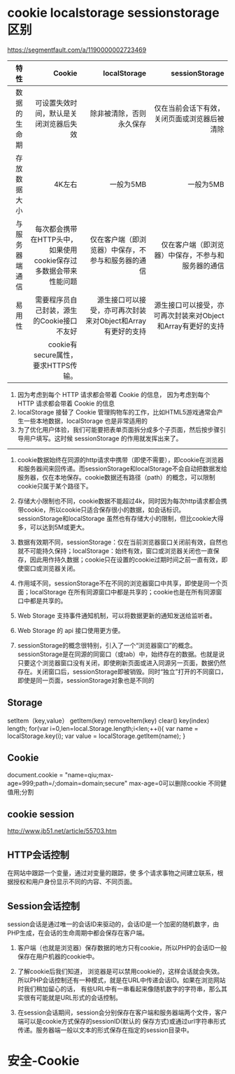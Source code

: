 # cookie localstorage sessionstorage区别
https://segmentfault.com/a/1190000002723469

| 特性 |	Cookie |	localStorage |	sessionStorage|
| ---: | ---: | ---: | ---: |
|数据的生命期 |	可设置失效时间，默认是关闭浏览器后失效 |	除非被清除，否则永久保存 |	仅在当前会话下有效，关闭页面或浏览器后被清除|
|存放数据大小 |	4K左右 |	一般为5MB| 	一般为5MB|
|与服务器端通信 |	每次都会携带在HTTP头中，如果使用cookie保存过多数据会带来性能问题 |	仅在客户端（即浏览器）中保存，不参与和服务器的通信 |	仅在客户端（即浏览器）中保存，不参与和服务器的通信|
|易用性| 	需要程序员自己封装，源生的Cookie接口不友好 |	源生接口可以接受，亦可再次封装来对Object和Array有更好的支持 |	源生接口可以接受，亦可再次封装来对Object和Array有更好的支持
||cookie有secure属性，要求HTTPS传输。|


1. 因为考虑到每个 HTTP 请求都会带着 Cookie 的信息， 因为考虑到每个 HTTP 请求都会带着 Cookie 的信息
2. localStorage 接替了 Cookie 管理购物车的工作，比如HTML5游戏通常会产生一些本地数据，localStorage 也是非常适用的
3. 为了优化用户体验，我们可能要把表单页面拆分成多个子页面，然后按步骤引导用户填写。这时候 sessionStorage 的作用就发挥出来了。
---

1. cookie数据始终在同源的http请求中携带（即使不需要），即cookie在浏览器和服务器间来回传递。而sessionStorage和localStorage不会自动把数据发给服务器，仅在本地保存。cookie数据还有路径（path）的概念，可以限制cookie只属于某个路径下。
2. 存储大小限制也不同，cookie数据不能超过4k，同时因为每次http请求都会携带cookie，所以cookie只适合保存很小的数据，如会话标识。sessionStorage和localStorage 虽然也有存储大小的限制，但比cookie大得多，可以达到5M或更大。
3. 数据有效期不同，sessionStorage：仅在当前浏览器窗口关闭前有效，自然也就不可能持久保持；localStorage：始终有效，窗口或浏览器关闭也一直保存，因此用作持久数据；cookie只在设置的cookie过期时间之前一直有效，即使窗口或浏览器关闭。
4. 作用域不同，sessionStorage不在不同的浏览器窗口中共享，即使是同一个页面；localStorage 在所有同源窗口中都是共享的；cookie也是在所有同源窗口中都是共享的。
5. Web Storage 支持事件通知机制，可以将数据更新的通知发送给监听者。
6.  Web Storage 的 api 接口使用更方便。

7. sessionStorage的概念很特别，引入了一个“浏览器窗口”的概念。sessionStorage是在同源的同窗口（或tab）中，始终存在的数据。也就是说只要这个浏览器窗口没有关闭，即使刷新页面或进入同源另一页面，数据仍然存在。关闭窗口后，sessionStorage即被销毁。同时“独立”打开的不同窗口，即使是同一页面，sessionStorage对象也是不同的


## Storage
setItem（key,value）
getItem(key)
removeItem(key)
clear()
key(index)
length;
for(var i=0,len=local.Storage.length;i<len;++i){
     var name = localStorage.key(i);
     var value = localStorage.getItem(name);
}

## Cookie
document.cookie = "name=qiu;max-age=999;path=/;domain=domain;secure"
max-age=0可以删除cookie
不同健值用;分割


## cookie session

http://www.jb51.net/article/55703.htm
## HTTP会话控制
在网站中跟踪一个变量，通过对变量的跟踪，使 多个请求事物之间建立联系，根据授权和用户身份显示不同的内容、不同页面。
## Session会话控制
session会话是通过唯一的会话ID来驱动的，会话ID是一个加密的随机数字，由PHP生成，在会话的生命周期中都会保存在客户端。

1. 客户端（也就是浏览器）保存数据的地方只有cookie，所以PHP的会话ID一般保存在用户机器的cookie中。
2. 了解cookie后我们知道， 浏览器是可以禁用cookie的，这样会话就会失效。所以PHP会话控制还有一种模式，就是在URL中传递会话ID。如果在浏览网站时我们稍加留心的话， 有些URL中有一串看起来像随机数字的字符串，那么其实很有可能就是URL形式的会话控制。

3. 在session会话期间，session会分别保存在客户端和服务器端两个文件，客户端可以是cookie方式保存的sessionID(默认的 保存方式)或通过url字符串形式传递。服务器端一般以文本的形式保存在指定的session目录中。

# 安全-Cookie